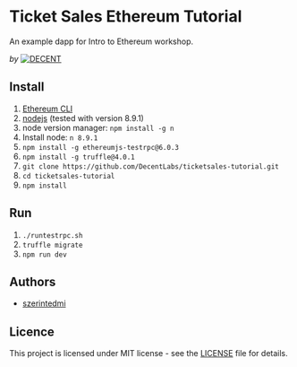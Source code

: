 # Ticket Sales Ethereum Tutorial

An example dapp for Intro to Ethereum workshop.

_by_
[![DECENT](http://www.decent.org/images/logo-voronoi_120x33.png)](http://www.decent.org)

## Install

1. [Ethereum CLI](https://www.ethereum.org/cli)
1. [nodejs](https://nodejs.org/en/download/) (tested with version 8.9.1)
1. node version manager: `npm install -g n`
1. Install node: `n 8.9.1`
1. `npm install -g ethereumjs-testrpc@6.0.3`
1. `npm install -g truffle@4.0.1`
1. `git clone https://github.com/DecentLabs/ticketsales-tutorial.git`
1. `cd ticketsales-tutorial`
1. `npm install`

## Run

1. `./runtestrpc.sh`
1. `truffle migrate`
1. `npm run dev`

## Authors

* [szerintedmi](https://github.com/szerintedmi)

## Licence

This project is licensed under MIT license - see the [LICENSE](LICENSE) file for
details.
